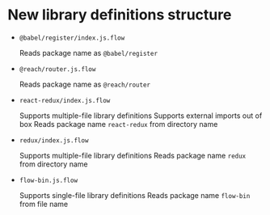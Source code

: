 # New library definitions structure

- `@babel/register/index.js.flow`

  Reads package name as `@babel/register`

- `@reach/router.js.flow`

  Reads package name as `@reach/router`

- `react-redux/index.js.flow`

  Supports multiple-file library definitions
  Supports external imports out of box
  Reads package name `react-redux` from directory name

- `redux/index.js.flow`

  Supports multiple-file library definitions
  Reads package name `redux` from directory name

- `flow-bin.js.flow`

  Supports single-file library definitions
  Reads package name `flow-bin` from file name
